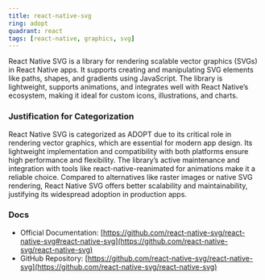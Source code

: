 ```yaml
---
title: react-native-svg
ring: adopt
quadrant: react
tags: [react-native, graphics, svg]
---
```

React Native SVG is a library for rendering scalable vector graphics (SVGs) in React Native apps. It supports creating and manipulating SVG elements like paths, shapes, and gradients using JavaScript. The library is lightweight, supports animations, and integrates well with React Native’s ecosystem, making it ideal for custom icons, illustrations, and charts.

### Justification for Categorization 
React Native SVG is categorized as ADOPT due to its critical role in rendering vector graphics, which are essential for modern app design. Its lightweight implementation and compatibility with both platforms ensure high performance and flexibility. The library’s active maintenance and integration with tools like react-native-reanimated for animations make it a reliable choice. Compared to alternatives like raster images or native SVG rendering, React Native SVG offers better scalability and maintainability, justifying its widespread adoption in production apps.

### Docs 
- Official Documentation: [https://github.com/react-native-svg/react-native-svg#react-native-svg](https://github.com/react-native-svg/react-native-svg)  
- GitHub Repository: [https://github.com/react-native-svg/react-native-svg](https://github.com/react-native-svg/react-native-svg)

